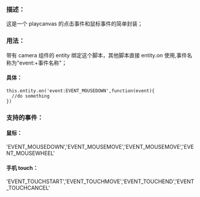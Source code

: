 ### 描述：

这是一个 playcanvas 的点击事件和鼠标事件的简单封装；

### 用法：

带有 camera 组件的 entity 绑定这个脚本，其他脚本直接 entity.on 使用,事件名称为"event:+事件名称"；

#### 具体：

```
this.entity.on('event:EVENT_MOUSEDOWN',function(event){
  //do something
})
```

### 支持的事件：

#### 鼠标：

'EVENT_MOUSEDOWN','EVENT_MOUSEMOVE','EVENT_MOUSEMOVE','EVENT_MOUSEWHEEL'

#### 手机 touch：

'EVENT_TOUCHSTART','EVENT_TOUCHMOVE','EVENT_TOUCHEND','EVENT_TOUCHCANCEL'
